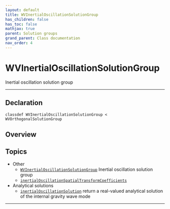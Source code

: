 ```yaml
---
layout: default
title: WVInertialOscillationSolutionGroup
has_children: false
has_toc: false
mathjax: true
parent: Solution groups
grand_parent: Class documentation
nav_order: 4
---
```


#  WVInertialOscillationSolutionGroup

Inertial oscillation solution group


---

## Declaration

<div class="language-matlab highlighter-rouge"><div class="highlight"><pre class="highlight"><code>classdef WVInertialOscillationSolutionGroup < WVOrthogonalSolutionGroup</code></pre></div></div>

## Overview
 
  


## Topics
+ Other
  + [`WVInertialOscillationSolutionGroup`](/classes/solution-groups/wvinertialoscillationsolutiongroup/wvinertialoscillationsolutiongroup.html) Inertial oscillation solution group
  + [`inertialOscillationSpatialTransformCoefficients`](/classes/solution-groups/wvinertialoscillationsolutiongroup/inertialoscillationspatialtransformcoefficients.html) 
+ Analytical solutions
  + [`inertialOscillationSolution`](/classes/solution-groups/wvinertialoscillationsolutiongroup/inertialoscillationsolution.html) return a real-valued analytical solution of the internal gravity wave mode


---